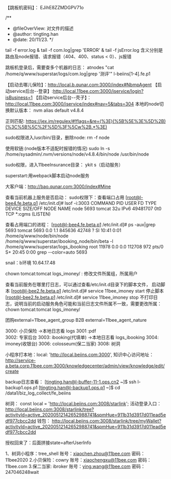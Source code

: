 【跳板机密码】：
EJihE8ZZMDGPV71o

/**
 * @fileOverView: 对文件的描述
 * @author: tingting.han
 * @date: 20/11/23.
 */

tail -f error.log & tail -f com.log|grep 'ERROR'  & tail -f jsError.log
含义分别是路由及node报错、请求报错（404、400、status < 0）、js报错

跳板机登录后，需要查多个机器的日志：
atnodes "cat /home/q/www/superstar/logs/com.log|grep '测评'" l-beiins[1-4].fe.p1

【启动去哪儿保险】：http://local.b.qunar.com:3000/index#NbmpAgent
【启动service后台--登录】:http://local.11bee.com:3000/iservice/login?isBusiness=1
【启动service后台--壳子】：http://local.11bee.com:3000/iservice/index#nav=5&tabs=304
本地的node切换默认版本：
nvm alias default v4.8.4

正则匹配:
https://jex.im/regulex/#!flags=&re=(%3E)(%5B%5E%3E%5D%2B)(%3C%5B%5C%2F%5D%3F%5Cw%2B.*%3E)

sudo权限进入/usr/bin/目录，删除node: 
rm -f node

使用软链:(node版本不适配时报错的情况)
sudo  ln -s /home/sysadmin/.nvm/versions/node/v4.8.4/bin/node /usr/bin/node

sudo权限，进入11beeInsurance目录：
ykit s（启动服务）

superstart:用webpack脚本启动node服务

大客户端：http://bao.qunar.com:3000/index#Mine


查看当前机器上服务是否启动：
sudo权限下：查看端口占用
[root@l-bee4.fe.beta.p1 /etc/init.d]# lsof -i:3003
COMMAND  PID   USER   FD   TYPE   DEVICE SIZE/OFF NODE NAME
node    5693 tomcat   32u  IPv6 49481707      0t0  TCP *:cgms (LISTEN)

查看占用端口的进程：
[root@l-bee4.fe.beta.p1 /etc/init.d]# ps -aux|grep 5693
tomcat    5693  0.0  1.1 845636 42748 ?        Sl   10:41   0:01 /home/q/www/node/bin/node /home/q/www/superstar/ibooking_node/bin/beta -l /home/q/www/superstar/logs_ibooking
root     11978  0.0  0.0 112708   972 pts/0    S+   20:45   0:00 grep --color=auto 5693


snail：b环境 10.64.17.48


chown tomcat:tomcat logs_imoney/ : 修改文件所属组，所属用户

查看当前服务在哪里打日志，可以通过查看/etc/init.d目录下的脚本文件，
启动脚本 [root@l-bee2.fe.beta.p1 /etc/init.d]# service 11bee_imoney start
停止脚本 [root@l-bee2.fe.beta.p1 /etc/init.d]# service 11bee_imoney stop
不打印日志，说明当前的启动服务角色可能和当前日志文件所属不一致，需要更改所属：chown tomcat:tomcat logs_imoney/

团购external=11bee_agent_group
B2B external=11bee_agent_nature

3000:  小贝保险   →本地日志看 logs
3001 :pdf     
3002: 专家后台 
3003: ibooking(代填单) →本地日志看 logs_ibooking
3004: imoney(收银台) 
3006: colosseum(保二当家)
3008: 树洞

小程序打本地：local: 'http://local.beiins.com:3000',
知识中心访问地址：http://service-a.beta.corp.11bee.com:3000/knowledgecenter/admin/view/knowledge/edit/create


backup日志查看：
[tingting.han@l-buffer-11-1.ops.cn2 ~]$ ssh l-backup1.ops.p1
[tingting.han@l-backup1.ops.p1 ~]$ cd /data1/biz_log_collect/fe_beiins

树洞：
const local = 'http://local.beiins.com:3008/starlink';
活动登录入口：http://local.beiins.com:3008/starlink/tree?activityId=active_20200512142652988741&spmHue=911b31d3917d011ead5edf977cbcc2dd
钱包：
http://local.beiins.com:3008/starlink/tree/myWallet?activityId=active_20200512142652988741&spmHue=911b31d3917d011ead5edf977cbcc2dd

授权回来了：后面拼接state=afterUserInfo

1、树洞小程序：tree_shell
账号：xiaochen.zhou@11bee.com
密码：11bee2020
2.小贝保险：cowry
账号：xiaochengxu@11bee.com
密码：11bee.com
3.保二当家: ibroker
账号：ying.wang@11bee.com
密码：247046248wait






